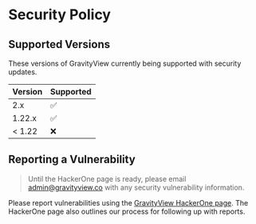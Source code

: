 # Security Policy

## Supported Versions

These versions of GravityView currently being supported with security updates.

| Version | Supported          |
| ------- | ------------------ |
| 2.x   | :white_check_mark: |
| 1.22.x   | :white_check_mark: |
| < 1.22   | :x:                |

## Reporting a Vulnerability

> Until the HackerOne page is ready, please email admin@gravityview.co with any security vulnerability information.

Please report vulnerabilities using the [GravityView HackerOne page](https://hackerone.com/gravityview). 
The HackerOne page also outlines our process for following up with reports.
